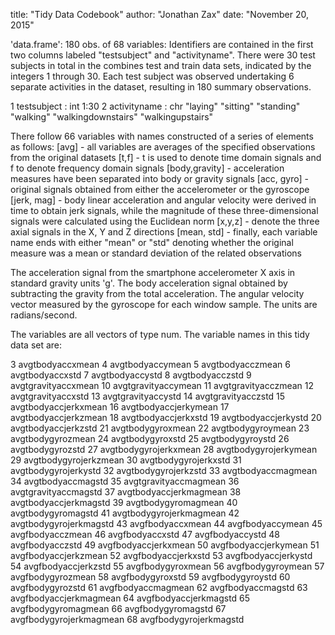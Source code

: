 title: "Tidy Data Codebook"
author: "Jonathan Zax"
date: "November 20, 2015"


'data.frame':	180 obs. of  68 variables:
 Identifiers are contained in the first two columns labeled "testsubject" and "activityname".
 There were 30 test subjects in total in the combines test and train data sets, indicated by the integers 1 through 30.
 Each test subject was observed undertaking 6 separate activities in the dataset, resulting in 180 summary observations.
 
 1  testsubject            : int  1:30
 2  activityname           : chr  "laying" "sitting" "standing" "walking" "walkingdownstairs" "walkingupstairs"
 
 There follow 66 variables with names constructed of a series of elements as follows:
 [avg] - all variables are averages of the specified observations from the original datasets
 [t,f] - t is used to denote time domain signals and f to denote frequency domain signals
 [body,gravity] - acceleration measures have been separated into body or gravity signals
 [acc, gyro] - original signals obtained from either the accelerometer or the gyroscope
 [jerk, mag] - body linear acceleration and angular velocity were derived in time to obtain jerk signals, while the magnitude of these three-dimensional signals were calculated using the Euclidean norm 
 [x,y,z] - denote the three axial signals in the X, Y and Z directions
 [mean, std] - finally, each variable name ends with either "mean" or "std" denoting whether the original measure was a mean or standard deviation of the related observations

The acceleration signal from the smartphone accelerometer X axis in standard gravity units 'g'.
The body acceleration signal obtained by subtracting the gravity from the total acceleration. 
The angular velocity vector measured by the gyroscope for each window sample. The units are radians/second. 

 The variables are all vectors of type num.
 The variable names in this tidy data set are:
 
 3  avgtbodyaccxmean
 4  avgtbodyaccymean
 5  avgtbodyacczmean
 6  avgtbodyaccxstd
 7  avgtbodyaccystd
 8  avgtbodyacczstd
 9  avgtgravityaccxmean
 10 avgtgravityaccymean
 11 avgtgravityacczmean
 12 avgtgravityaccxstd
 13 avgtgravityaccystd
 14 avgtgravityacczstd
 15 avgtbodyaccjerkxmean
 16 avgtbodyaccjerkymean
 17 avgtbodyaccjerkzmean
 18 avgtbodyaccjerkxstd
 19 avgtbodyaccjerkystd
 20 avgtbodyaccjerkzstd
 21 avgtbodygyroxmean
 22 avgtbodygyroymean
 23 avgtbodygyrozmean
 24 avgtbodygyroxstd
 25 avgtbodygyroystd
 26 avgtbodygyrozstd
 27 avgtbodygyrojerkxmean
 28 avgtbodygyrojerkymean
 29 avgtbodygyrojerkzmean
 30 avgtbodygyrojerkxstd
 31 avgtbodygyrojerkystd
 32 avgtbodygyrojerkzstd
 33 avgtbodyaccmagmean
 34 avgtbodyaccmagstd
 35 avgtgravityaccmagmean
 36 avgtgravityaccmagstd
 37 avgtbodyaccjerkmagmean
 38 avgtbodyaccjerkmagstd
 39 avgtbodygyromagmean
 40 avgtbodygyromagstd
 41 avgtbodygyrojerkmagmean
 42 avgtbodygyrojerkmagstd
 43 avgfbodyaccxmean
 44 avgfbodyaccymean
 45 avgfbodyacczmean
 46 avgfbodyaccxstd
 47 avgfbodyaccystd
 48 avgfbodyacczstd
 49 avgfbodyaccjerkxmean
 50 avgfbodyaccjerkymean
 51 avgfbodyaccjerkzmean
 52 avgfbodyaccjerkxstd
 53 avgfbodyaccjerkystd
 54 avgfbodyaccjerkzstd
 55 avgfbodygyroxmean
 56 avgfbodygyroymean
 57 avgfbodygyrozmean
 58 avgfbodygyroxstd
 59 avgfbodygyroystd
 60 avgfbodygyrozstd
 61 avgfbodyaccmagmean
 62 avgfbodyaccmagstd
 63 avgfbodyaccjerkmagmean
 64 avgfbodyaccjerkmagstd
 65 avgfbodygyromagmean
 66 avgfbodygyromagstd
 67 avgfbodygyrojerkmagmean
 68 avgfbodygyrojerkmagstd
